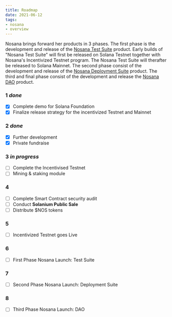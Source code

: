 ```yaml
---
title: Roadmap
date: 2021-06-12
tags:
- nosana
- overview
---
```


Nosana brings forward her products in 3 phases.
The first phase is the development and release of the [Nosana Test Suite](../nosana/ci) product.
Early builds of "Nosana Test Suite" will first be released on Solana Testnet together with Nosana's Incentivized Testnet program.
The Nosana Test Suite will therafter be released to Solana Mainnet.
The second phase consist of the development and release of the [Nosana Deployment Suite](../nosana/cd) product.
The third and final phase consist of the development and release the [Nosana DAO](../nosana/dao) product.

<!-- ::: tip
Below you'll find milestones and individual tasks for each quarter in 2021 and 2022.
::: -->
### 1 *done*

- [x] Complete demo for Solana Foundation
- [x] Finalize release strategy for the incentivized Testnet and Mainnet

### 2 *done*

- [x] Further development
- [x] Private fundraise

### 3 *in progress*

- [ ] Complete the Incentivised Testnet 
- [ ] Mining & staking module

### 4

- [ ] Complete Smart Contract security audit
- [ ] Conduct **Solanium Public Sale**
- [ ] Distribute $NOS tokens

### 5
- [ ] Incentivized Testnet goes Live

### 6
- [ ] First Phase Nosana Launch: Test Suite

### 7
- [ ] Second Phase Nosana Launch: Deployment Suite

### 8
- [ ] Third Phase Nosana Launch: DAO
